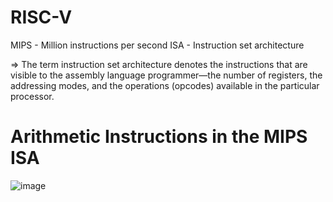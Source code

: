 # RISC-V

MIPS - Million instructions per second
ISA - Instruction set architecture 

=> The term instruction set architecture denotes the instructions that are visible to the assembly language programmer—the number of registers, the addressing modes, and the operations (opcodes) available in the        particular processor.

# Arithmetic Instructions in the MIPS ISA

![image](https://github.com/user-attachments/assets/fdfe8548-6b59-45de-8478-bd682e55ade5)
